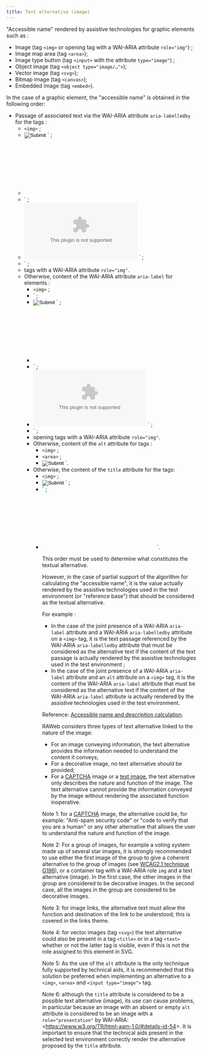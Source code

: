 ```yaml
---
title: Text alternative (image)
---
```


"Accessible name" rendered by assistive technologies for graphic elements such as :

- Image (tag `<img>` or opening tag with a WAI-ARIA attribute `role="img"`) ;
- Image map area (tag `<area>`);
- Image type button (tag `<input>` with the attribute `type="image"`) ;
- Object image (tag `<object type="image/…">`);
- Vector image (tag `<svg>`);
- Bitmap image (tag `<canvas>`);
- Embedded image (tag `<embed>`).

In the case of a graphic element, the "accessible name" is obtained in the following order:

- Passage of associated text via the WAI-ARIA attribute `aria-labelledby` for the tags :
  - `<img>` ;
  - <input type="image"> ` ;
  - <svg> ` ;
  - <object type="image/…"> ` ;
  - <embed type="image/…"> ` ;
  - <canvas> ` ;
  - tags with a WAI-ARIA attribute `role="img"`.
- Otherwise, content of the WAI-ARIA attribute `aria-label` for elements :
  - `<img>` ;
  - <area> ` ;
  - <input type="image"> ` ;
  - <svg> ` ;
  - <object type="image/…"> ` ;
  - <embed type="image/…"> ` ;
  - <canvas> ` ;
  - opening tags with a WAI-ARIA attribute `role="img"`.
- Otherwise, content of the `alt` attribute for tags :
  - `<img>` ;
  - `<area>` ;
  - <input type="image"> `.
- Otherwise, the content of the `title` attribute for the tags:
  - `<img>` ;
  - <input type="image"> ` ;
  - <object type="image/…"> ` ;
  - <embed type="image/…"> `.

This order must be used to determine what constitutes the textual alternative.

However, in the case of partial support of the algorithm for calculating the "accessible name", it is the value actually rendered by the assistive technologies used in the test environment (or "reference base") that should be considered as the textual alternative.

For example :

- In the case of the joint presence of a WAI-ARIA `aria-label` attribute and a WAI-ARIA `aria-labelledby` attribute on a `<img>` tag, it is the text passage referenced by the WAI-ARIA `aria-labelledby` attribute that must be considered as the alternative text if the content of the text passage is actually rendered by the assistive technologies used in the test environment ;
- In the case of the joint presence of a WAI-ARIA `aria-label` attribute and an `alt` attribute on a `<img>` tag, it is the content of the WAI-ARIA `aria-label` attribute that must be considered as the alternative text if the content of the WAI-ARIA `aria-label` attribute is actually rendered by the assistive technologies used in the test environment.

Reference: <span lang="en">[Accessible name and description calculation](https://www.w3.org/TR/html-aam-1.0/#accessible-name-and-description-computation)</span>.

RAWeb considers three types of text alternative linked to the nature of the image:

- For an image conveying information, the text alternative provides the information needed to understand the content it conveys;
- For a decorative image, no text alternative should be provided;
- For a [CAPTCHA](#captcha) image or a [test image](#image-test), the text alternative only describes the nature and function of the image. The text alternative cannot provide the information conveyed by the image without rendering the associated function inoperative.

Note 1: for a [CAPTCHA](#captcha) image, the alternative could be, for example: "Anti-spam security code" or "code to verify that you are a human" or any other alternative that allows the user to understand the nature and function of the image.

Note 2: For a group of images, for example a voting system made up of several star images, it is strongly recommended to use either the first image of the group to give a coherent alternative to the group of images (see [WCAG2.1 technique G196](https://www.w3.org/WAI/WCAG21/Techniques/general/G196)), or a container tag with a WAI-ARIA role `img` and a text alternative (image). In the first case, the other images in the group are considered to be decorative images. In the second case, all the images in the group are considered to be decorative images.

Note 3: for image links, the alternative text must allow the function and destination of the link to be understood; this is covered in the links theme.

Note 4: for vector images (tag `<svg>`) the text alternative could also be present in a tag `<title>` or in a tag `<text>` whether or not the latter tag is visible, even if this is not the role assigned to this element in SVG.

Note 5: As the use of the `alt` attribute is the only technique fully supported by technical aids, it is recommended that this solution be preferred when implementing an alternative to a `<img>`, `<area>` and `<input type="image">` tag.

Note 6: although the `title` attribute is considered to be a possible text alternative (image), its use can cause problems, in particular because an image with an absent or empty `alt` attribute is considered to be an image with a `role="presentation"` by WAI-ARIA: &lt;https://www.w3.org/TR/html-aam-1.0/#details-id-54&gt;. It is important to ensure that the technical aids present in the selected test environment correctly render the alternative proposed by the `title` attribute.
